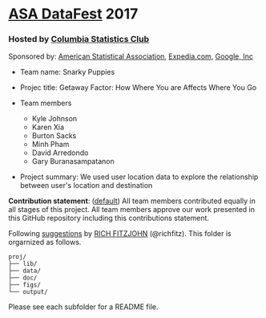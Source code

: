 # [ASA DataFest](http://ww2.amstat.org/education/datafest/) 2017 

### Hosted by [Columbia Statistics Club](https://www.facebook.com/columbiastatisticsclub)

Sponsored by: [American Statistical Association](http://www.amstat.org/), [Expedia.com](https://www.expedia.com/), [Google, Inc](https://www.google.com/intl/en/about/)

+ Team name: Snarky Puppies
+ Projec title: Getaway Factor: How Where You are Affects Where You Go
+ Team members
	+ Kyle Johnson
	+ Karen Xia
	+ Burton Sacks	
	+ Minh Pham
	+ David Arredondo
	+ Gary Buranasampatanon
	
+ Project summary: We used user location data to explore the relationship between user's location and destination
	
**Contribution statement**: ([default](doc/a_note_on_contributions.md)) All team members contributed equally in all stages of this project. All team members approve our work presented in this GitHub repository including this contributions statement. 

Following [suggestions](http://nicercode.github.io/blog/2013-04-05-projects/) by [RICH FITZJOHN](http://nicercode.github.io/about/#Team) (@richfitz). This folder is orgarnized as follows.

```
proj/
├── lib/
├── data/
├── doc/
├── figs/
└── output/
```

Please see each subfolder for a README file.
